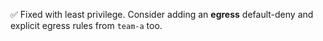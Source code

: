 ✅ Fixed with least privilege. Consider adding an **egress** default-deny and explicit egress rules from `team-a` too.
